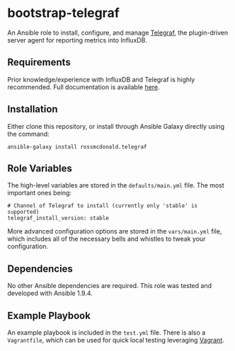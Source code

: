 bootstrap-telegraf
========

An Ansible role to install, configure, and manage [Telegraf](https://github.com/influxdb/telegraf), the plugin-driven server agent for reporting metrics into InfluxDB.

Requirements
------------

Prior knowledge/experience with InfluxDB and Telegraf is highly recommended. Full documentation is available [here](https://docs.influxdata.com).

Installation
------------

Either clone this repository, or install through Ansible Galaxy directly using the command:

```
ansible-galaxy install rossmcdonald.telegraf
```

Role Variables
--------------

The high-level variables are stored in the `defaults/main.yml` file. The most important ones being:

```
# Channel of Telegraf to install (currently only 'stable' is supported)
telegraf_install_version: stable
```

More advanced configuration options are stored in the `vars/main.yml` file, which includes all of the necessary bells and whistles to tweak your configuration.

Dependencies
------------

No other Ansible dependencies are required. This role was tested and developed with Ansible 1.9.4.

Example Playbook
----------------

An example playbook is included in the `test.yml` file. There is also a `Vagrantfile`, which can be used for quick local testing leveraging [Vagrant](https://www.vagrantup.com/).

